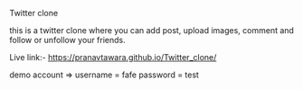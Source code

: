 Twitter clone

this is a twitter clone where you can add post, upload images, comment and follow or unfollow your friends. 

Live link:- https://pranavtawara.github.io/Twitter_clone/

demo account => username = fafe
                password = test
